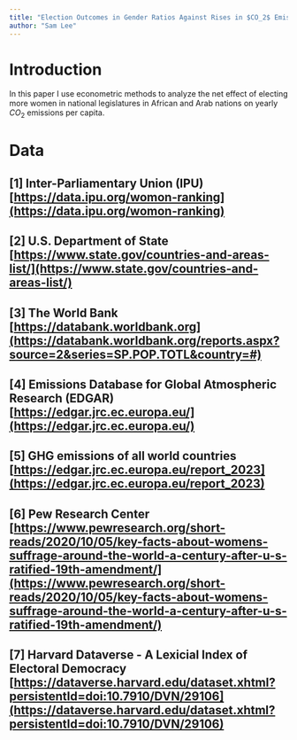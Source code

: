 ```yaml
---
title: "Election Outcomes in Gender Ratios Against Rises in $CO_2$ Emissions"
author: "Sam Lee"
---
```


# Introduction

In this paper I use econometric methods to analyze the net effect of electing more women in national legislatures in African and Arab nations on yearly $CO_2$ emissions per capita.

# Data

## [1] Inter-Parliamentary Union (IPU) [https://data.ipu.org/womon-ranking](https://data.ipu.org/womon-ranking)

## [2] U.S. Department of State [https://www.state.gov/countries-and-areas-list/](https://www.state.gov/countries-and-areas-list/)

## [3] The World Bank [https://databank.worldbank.org](https://databank.worldbank.org/reports.aspx?source=2&series=SP.POP.TOTL&country=#)

## [4] Emissions Database for Global Atmospheric Research (EDGAR) [https://edgar.jrc.ec.europa.eu/](https://edgar.jrc.ec.europa.eu/)

## [5] GHG emissions of all world countries [https://edgar.jrc.ec.europa.eu/report_2023](https://edgar.jrc.ec.europa.eu/report_2023)

## [6] Pew Research Center [https://www.pewresearch.org/short-reads/2020/10/05/key-facts-about-womens-suffrage-around-the-world-a-century-after-u-s-ratified-19th-amendment/](https://www.pewresearch.org/short-reads/2020/10/05/key-facts-about-womens-suffrage-around-the-world-a-century-after-u-s-ratified-19th-amendment/)

## [7] Harvard Dataverse - A Lexicial Index of Electoral Democracy [https://dataverse.harvard.edu/dataset.xhtml?persistentId=doi:10.7910/DVN/29106](https://dataverse.harvard.edu/dataset.xhtml?persistentId=doi:10.7910/DVN/29106)